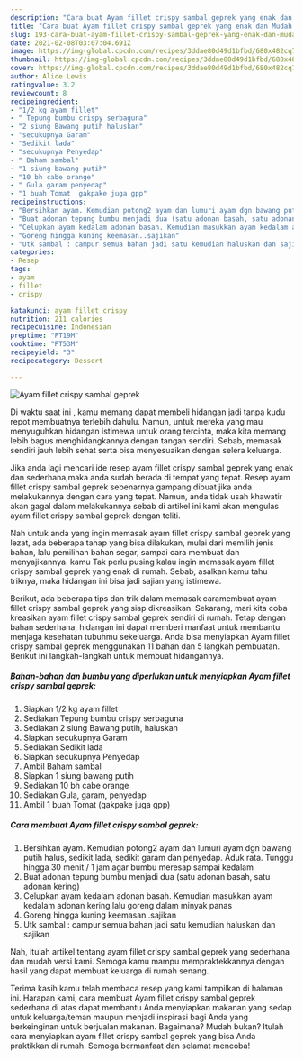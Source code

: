 ```yaml
---
description: "Cara buat Ayam fillet crispy sambal geprek yang enak dan Mudah Dibuat"
title: "Cara buat Ayam fillet crispy sambal geprek yang enak dan Mudah Dibuat"
slug: 193-cara-buat-ayam-fillet-crispy-sambal-geprek-yang-enak-dan-mudah-dibuat
date: 2021-02-08T03:07:04.691Z
image: https://img-global.cpcdn.com/recipes/3ddae80d49d1bfbd/680x482cq70/ayam-fillet-crispy-sambal-geprek-foto-resep-utama.jpg
thumbnail: https://img-global.cpcdn.com/recipes/3ddae80d49d1bfbd/680x482cq70/ayam-fillet-crispy-sambal-geprek-foto-resep-utama.jpg
cover: https://img-global.cpcdn.com/recipes/3ddae80d49d1bfbd/680x482cq70/ayam-fillet-crispy-sambal-geprek-foto-resep-utama.jpg
author: Alice Lewis
ratingvalue: 3.2
reviewcount: 8
recipeingredient:
- "1/2 kg ayam fillet"
- " Tepung bumbu crispy serbaguna"
- "2 siung Bawang putih haluskan"
- "secukupnya Garam"
- "Sedikit lada"
- "secukupnya Penyedap"
- " Baham sambal"
- "1 siung bawang putih"
- "10 bh cabe orange"
- " Gula garam penyedap"
- "1 buah Tomat  gakpake juga gpp"
recipeinstructions:
- "Bersihkan ayam. Kemudian potong2 ayam dan lumuri ayam dgn bawang putih halus, sedikit lada, sedikit garam dan penyedap. Aduk rata. Tunggu hingga 30 menit / 1 jam agar bumbu meresap sampai kedalam"
- "Buat adonan tepung bumbu menjadi dua (satu adonan basah, satu adonan kering)"
- "Celupkan ayam kedalam adonan basah. Kemudian masukkan ayam kedalam adonan kering lalu goreng dalam minyak panas"
- "Goreng hingga kuning keemasan..sajikan"
- "Utk sambal : campur semua bahan jadi satu kemudian haluskan dan sajikan"
categories:
- Resep
tags:
- ayam
- fillet
- crispy

katakunci: ayam fillet crispy 
nutrition: 211 calories
recipecuisine: Indonesian
preptime: "PT19M"
cooktime: "PT53M"
recipeyield: "3"
recipecategory: Dessert

---
```



![Ayam fillet crispy sambal geprek](https://img-global.cpcdn.com/recipes/3ddae80d49d1bfbd/680x482cq70/ayam-fillet-crispy-sambal-geprek-foto-resep-utama.jpg)

Di waktu  saat ini , kamu memang dapat membeli hidangan jadi tanpa kudu repot membuatnya terlebih dahulu. Namun, untuk mereka yang mau menyuguhkan hidangan istimewa untuk orang tercinta, maka kita memang lebih bagus menghidangkannya dengan tangan sendiri. Sebab, memasak sendiri jauh lebih sehat serta bisa menyesuaikan dengan selera keluarga.

Jika anda lagi mencari ide resep ayam fillet crispy sambal geprek yang enak dan sederhana,maka anda sudah berada di tempat yang tepat. Resep ayam fillet crispy sambal geprek  sebenarnya gampang dibuat jika anda melakukannya dengan cara yang tepat. Namun, anda tidak usah khawatir akan gagal dalam melakukannya 
sebab di artikel ini kami akan mengulas ayam fillet crispy sambal geprek dengan teliti.  



Nah untuk anda yang ingin memasak ayam fillet crispy sambal geprek yang lezat, ada beberapa tahap yang bisa dilakukan, mulai dari memilih jenis bahan, lalu pemilihan bahan segar, sampai cara membuat dan menyajikannya. kamu Tak perlu pusing kalau ingin memasak ayam fillet crispy sambal geprek yang enak di rumah. Sebab, asalkan kamu  tahu triknya, maka hidangan ini bisa jadi sajian yang istimewa.

Berikut, ada beberapa tips dan trik dalam memasak caramembuat ayam fillet crispy sambal geprek yang siap dikreasikan. Sekarang, mari kita coba kreasikan ayam fillet crispy sambal geprek sendiri di rumah. Tetap dengan bahan sederhana, hidangan ini dapat memberi manfaat untuk membantu menjaga kesehatan tubuhmu sekeluarga. Anda bisa menyiapkan Ayam fillet crispy sambal geprek menggunakan 11 bahan dan 5 langkah pembuatan. Berikut ini langkah-langkah untuk membuat hidangannya.

<!--inarticleads1-->

##### Bahan-bahan dan bumbu yang diperlukan untuk menyiapkan Ayam fillet crispy sambal geprek:

1. Siapkan 1/2 kg ayam fillet
1. Sediakan  Tepung bumbu crispy serbaguna
1. Sediakan 2 siung Bawang putih, haluskan
1. Siapkan secukupnya Garam
1. Sediakan Sedikit lada
1. Siapkan secukupnya Penyedap
1. Ambil  Baham sambal
1. Siapkan 1 siung bawang putih
1. Sediakan 10 bh cabe orange
1. Sediakan  Gula, garam, penyedap
1. Ambil 1 buah Tomat  (gakpake juga gpp)




<!--inarticleads2-->

##### Cara membuat Ayam fillet crispy sambal geprek:

1. Bersihkan ayam. Kemudian potong2 ayam dan lumuri ayam dgn bawang putih halus, sedikit lada, sedikit garam dan penyedap. Aduk rata. Tunggu hingga 30 menit / 1 jam agar bumbu meresap sampai kedalam
1. Buat adonan tepung bumbu menjadi dua (satu adonan basah, satu adonan kering)
1. Celupkan ayam kedalam adonan basah. Kemudian masukkan ayam kedalam adonan kering lalu goreng dalam minyak panas
1. Goreng hingga kuning keemasan..sajikan
1. Utk sambal : campur semua bahan jadi satu kemudian haluskan dan sajikan




Nah, itulah artikel tentang  ayam fillet crispy sambal geprek  yang sederhana dan mudah versi kami. Semoga kamu mampu mempraktekkannya dengan hasil yang dapat membuat keluarga di rumah senang. 

Terima kasih kamu telah membaca resep yang kami tampilkan di halaman ini. Harapan kami, cara membuat  Ayam fillet crispy sambal geprek sederhana di atas dapat membantu Anda menyiapkan makanan yang sedap untuk keluarga/teman maupun menjadi inspirasi bagi Anda yang berkeinginan untuk berjualan makanan. Bagaimana? Mudah bukan? Itulah cara menyiapkan ayam fillet crispy sambal geprek yang bisa Anda praktikkan di rumah. Semoga bermanfaat dan selamat mencoba!

